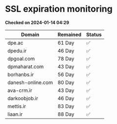 # SSL expiration monitoring

**Checked on 2024-01-14 04:29**

| Domain | Remained | Status       |
|--------|----------|--------------|
| dpe.ac     | 61 Day   | ✅ |
| dpedu.ir     | 46 Day   | ✅ |
| dpgoal.com     | 78 Day   | ✅ |
| dpmaharat.com     | 43 Day   | ✅ |
| borhanbs.ir     | 56 Day   | ✅ |
| danesh-online.com     | 80 Day   | ✅ |
| ava-crm.ir     | 43 Day   | ✅ |
| darkoobjob.ir     | 46 Day   | ✅ |
| mettis.ir     | 83 Day   | ✅ |
| liaan.ir     | 88 Day   | ✅ |
